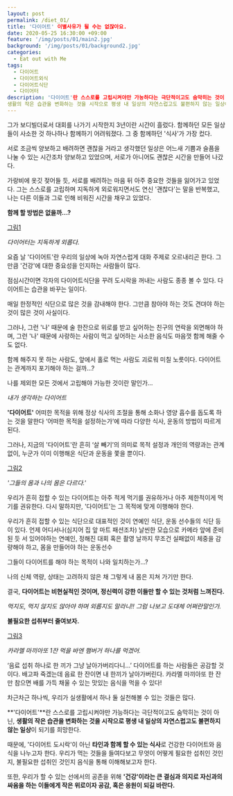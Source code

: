 ```yaml
---
layout: post
permalink: /diet_01/
title: '다이어트' 이별사유가 될 수는 없잖아요.
date: 2020-05-25 16:30:00 +09:00
feature: '/img/posts/01/main2.jpg'
background: '/img/posts/01/background2.jpg'
categories:
  - Eat out with Me
tags:
  - 다이어트
  - 다이어트외식
  - 다이어트식단
  - 다이어터
description: '다이어트'란 스스로를 고립시켜야만 가능하다는 극단적이고도 숨막히는 것이 아닌,
생활의 작은 습관을 변화하는 것을 시작으로 평생 내 일상의 자연스럽고도 불편하지 않는 일상이 되기를 희망한다.
---
```








그가 보디빌더로서 대회를 나가기 시작한지 3년이란 시간이 흘렀다.
함께하던 모든 일상들이 사소한 것 하나하나 함께하기 어려워졌다.
그 중 함께하던 '식사'가 가장 컸다.

서로 조금씩 양보하고 배려하면 괜찮을 거라고 생각했던 일상은 어느새 기쁨과 슬픔을 나눌 수 있는 시간조차 양보하고 있었으며, 서로가 아니어도 괜찮은 시간을 만들어 나갔다.

가랑비에 옷깃 젖어들 듯, 서로를 배려하는 마음 뒤 아주 중요한 것들을 잃어가고 있었다.
그는 스스로를 고립하며 지독하게 외로워지면서도 연신 '괜찮다'는 말을 반복했고,
나는 다른 이들과 그로 인해 비워진 시간을 채우고 있었다.

**함께 할 방법은 없을까...?**







[그림1](/img/posts/01/lonely.jpg)

*다이어터는 지독하게 외롭다.*

요즘 날 '다이어트'란 우리의 일상에 녹아 자연스럽게 대화 주제로 오르내리곤 한다.
그만큼 '건강'에 대한 중요성을 인지하는 사람들이 많다.


점심시간이면 각자의 다이어트식단을 꾸려 도시락을 꺼내는 사람도 종종 볼 수 있다.
다이어트는 습관을 바꾸는 일이다.

매일 한정적인 식단으로 많은 것을 감내해야 한다.
그만큼 참아야 하는 것도 견뎌야 하는 것이 많은 것이 사실이다.

그러나,
그런 '나' 때문에 술 한잔으로 위로를 받고 싶어하는 친구의 연락을 외면해야 하며,
그런 '나' 때문에 사랑하는 사람이 먹고 싶어하는 사소한 음식도 마음껏 함께 해줄 수도 없다.

함께 해주지 못 하는 사람도, 앞에서 홀로 먹는 사람도 괴로워 미칠 노릇이다.
다이어트는 관계까지 포기해야 하는 걸까...?



나를 제외한 모든 것에서 고립해야 가능한 것이란 말인가...





*내가 생각하는 다이어트*

**'다이어트'**
 어떠한 목적을 위해 정상 식사의 조절을 통해 소화나 영양 흡수를 돕도록 하는 것을 말한다
 ‘어떠한 목적을 설정하는가’에 따라 다양한 식사, 운동의 방법이 따르게 된다.

그러나,
 지금의 '다이어트'란 흔히 ‘살 빼기’의 의미로
 목적 설정과 개인의 역량과는 관계없이, 누군가 이미 이행해온 식단과 운동을 쫓을 뿐이다.



[그림2](/img/posts/01/stress.jpg)

*'그들의 몸과 나의 몸은 다르다.'*

우리가 흔히 접할 수 있는 다이어트는 아주 적게 먹기를 권유하거나 아주 제한적이게 먹기를 권유한다.
다시 말하지만, '다이어트'는 그 목적에 맞게 이행해야 한다.

우리가 흔히 접할 수 있는 식단으로 대표적인 것이 연예인 식단, 운동 선수들의 식단 등이 있다.
언제 어디서나(심지어 집 앞 마트 패션조차) 날씬한 모습으로 카메라 앞에 준비된 듯 서 있어야하는 연예인,
정해진 대회 혹은 촬영 날까지 무조건 실패없이 체중을 감량해야 하고, 몸을 만들어야 하는 운동선수

그들이 다이어트를 해야 하는 목적이 나와 일치하는가...?



나의 신체 역량, 상태는 고려하지 않은 채
그렇게 내 몸은 지쳐 가기만 한다.

결국,
**다이어트는 비현실적인 것이며, 정신력이 강한 이들만 할 수 있는 것처럼 느껴진다.**



*먹지도, 먹지 않지도 않아야 하며 외롭지도 말라니!!
그럼 나보고 도대체 어쩌란말인가.*

**불필요한 섭취부터 줄여보자.**







[그림3](/img/posts/01/coffee.jpg)

*카라멜 마끼아또 1잔 먹을 바엔 햄버거 하나를 먹겠어.*

‘음료 섭취 하나로 한 끼가 그냥 날아가버리다니...’
 다이어트를 하는 사람들은 공감할 것이다. 배고파 죽겠는데 음료 한 잔이면 내 한끼가 날아가버린다.
 카라멜 마끼아또 한 잔만 참으면 배를 가득 채울 수 있는 맛있는 음식을 먹을 수 있다!

차근차근 하나씩,
 우리가 실생활에서 하나 둘 실천해볼 수 있는 것들은 많다.





**'다이어트'**란 스스로를 고립시켜야만 가능하다는 극단적이고도 숨막히는 것이 아닌,
**생활의 작은 습관을 변화하는 것을 시작으로 평생 내 일상의 자연스럽고도 불편하지 않는 일상**이 되기를 희망한다.

때문에,
'다이어트 도시락'이 아닌 **타인과 함께 할 수 있는 식사**로 건강한 다이어트와 음식을 나누고자 한다.
우리가 먹는 것들을 들여다보고 무엇이 어떻게 필요한 섭취인 것인지, 불필요한 섭취인 것인지 음식을 통해 이해해보고자 한다.

또한, 우리가 할 수 있는 선에서의 공존을 위해
**'건강'이라는 큰 결심과 의지로 자신과의 싸움을 하는 이들에게 작은 위로이자 공감, 혹은 응원이 되길 바란다.**
